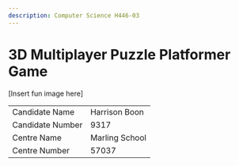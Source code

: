 ```yaml
---
description: Computer Science H446-03
---
```


# 3D Multiplayer Puzzle Platformer Game

\[Insert fun image here]

|                  |                |
| ---------------- | -------------- |
| Candidate Name   | Harrison Boon  |
| Candidate Number | 9317           |
| Centre Name      | Marling School |
| Centre Number    | 57037          |

